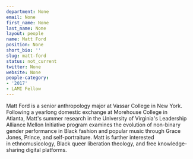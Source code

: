 ```yaml
---
department: None
email: None
first_name: None
last_name: None
layout: people
name: Matt Ford
position: None
short_bio: ''
slug: matt-ford
status: not_current
twitter: None
website: None
people-category:
- '2017'
- LAMI Fellow
---
```


Matt Ford is a senior anthropology major at Vassar College in New York. Following a yearlong domestic exchange at Morehouse College in Atlanta, Matt's summer research in the University of Virginia's Leadership Alliance Mellon Initiative program examines the evolution of non-binary gender performance in Black fashion and popular music through Grace Jones, Prince, and self-portraiture. Matt is further interested in ethnomusicology, Black queer liberation theology, and free knowledge-sharing digital platforms.
